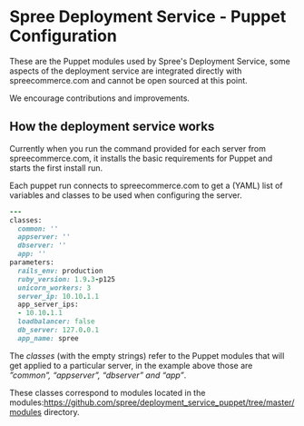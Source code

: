 Spree Deployment Service - Puppet Configuration
===============================================

These are the Puppet modules used by Spree's Deployment Service, some aspects of the deployment service are integrated directly with spreecommerce.com and cannot be open sourced at this point.

We encourage contributions and improvements.


How the deployment service works
--------------------------------

Currently when you run the command provided for each server from spreecommerce.com, it installs the basic requirements for Puppet and starts the first install run. 

Each puppet run connects to spreecommerce.com to get a (YAML) list of variables and classes to be used when configuring the server.


````ruby
---
classes:
  common: ''
  appserver: ''
  dbserver: ''
  app: ''
parameters:
  rails_env: production
  ruby_version: 1.9.3-p125
  unicorn_workers: 3
  server_ip: 10.10.1.1
  app_server_ips:
  - 10.10.1.1
  loadbalancer: false
  db_server: 127.0.0.1
  app_name: spree
````

The *classes* (with the empty strings) refer to the Puppet modules that will get applied to a particular server, in the example above those are *”common”, “appserver”, “dbserver” and “app”*. 

These classes correspond to modules located in the modules:https://github.com/spree/deployment_service_puppet/tree/master/modules directory.
